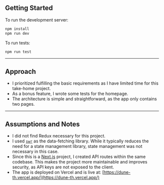 ## Getting Started

To run the development server:

```bash
npm install
npm run dev
```

To run tests:

```bash
npm run test
```

---

## Approach

- I prioritized fulfilling the basic requirements as I have limited time for this take-home project.
- As a bonus feature, I wrote some tests for the homepage.
- The architecture is simple and straightforward, as the app only contains two pages.

---

## Assumptions and Notes

- I did not find Redux necessary for this project.
- I used [`swr`](https://swr.vercel.app/) as the data-fetching library. While it typically reduces the need for a state management library, state management was not necessary in this case.
- Since this is a [Next.js](https://nextjs.org/) project, I created API routes within the same codebase. This makes the project more maintainable and improves security, as API keys are not exposed to the client.
- The app is deployed on Vercel and is live at: [https://dune-th.vercel.app/](https://dune-th.vercel.app/)
